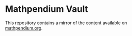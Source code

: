 # Mathpendium Vault

This repository contains a mirror of the content available on [mathpendium.org](https://mathpendium.org).
